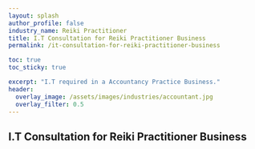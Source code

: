 ```yaml
---
layout: splash 
author_profile: false 
industry_name: Reiki Practitioner
title: I.T Consultation for Reiki Practitioner Business
permalink: /it-consultation-for-reiki-practitioner-business

toc: true
toc_sticky: true

excerpt: "I.T required in a Accountancy Practice Business."
header:
  overlay_image: /assets/images/industries/accountant.jpg
  overlay_filter: 0.5 
---
```


## I.T Consultation for Reiki Practitioner Business